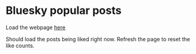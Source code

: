 # Bluesky popular posts

Load the webpage [here](https://atomassoni.github.io/bluesky-popular)

Should load the posts being liked right now. Refresh the page to reset the like counts. 
